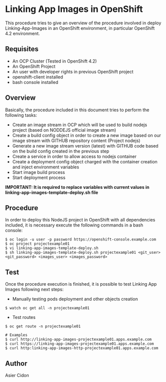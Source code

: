 # Linking App Images in OpenShift

This procedure tries to give an overview of the procedure involved in deploy Linking-App-Images in an OpenShift environment, in particular OpenShift 4.2 environment.

## Requisites

- An OCP Cluster (Tested in OpenShift 4.2)
- An OpenShift Project
- An user with developer rights in previous OpenShift project
- openshift-client installed
- bash console installed

## Overview

Basically, the procedure included in this document tries to perform the following tasks:

- Create an image stream in OCP which will be used to build nodejs project (based on NODDEJS official image stream)
- Create a build config object in order to create a new image based on our image stream with GITHUB repository content (Project nodejs)
- Generate a new image stream version (latest) with GITHUB code based on the build config created in the previous step
- Create a service in order to allow access to nodejs container
- Create a deployment config object charged with the container creation and inject environment variables
- Start image build process
- Start deployment process

**IMPORTANT: It is required to replace variables with current values in linking-app-images-template-deploy.sh file**

## Procedure

In order to deploy this NodeJS project in OpenShift with all dependencies included, it is necessary execute the following commands in a bash console:

```
$ oc login -u user -p password https://openshift-console.example.com
$ oc project projectexample01
$ vi linking-app-images-template-deploy.sh
$ sh linking-app-images-template-deploy.sh projectexample01 <git_user> <git_password> <images_user> <images_password>
```

## Test

Once the procedure execution is finished, it is possible to test Linking App Images following next steps:

- Manually testing pods deployment and other objects creation

```
$ watch oc get all -n projectexample01
```

- Test routes

```
$ oc get route -n projectexample01

# Examples
$ curl http://linking-app-images-projectexample01.apps.example.com
$ curl https://linking-app-images-projectexample01.apps.example.com
$ curl http:linking-app-images-http-projectexample01.apps.example.com
```

## Author

Asier Cidon
